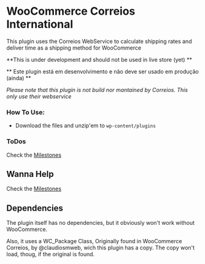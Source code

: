 # WooCommerce Correios International

This plugin uses the Correios WebService to calculate shipping rates and deliver time
as a shipping method for WooCommerce

**This is under development and should not be used in live store (yet) **

** Este plugin está em desenvolvimento e não deve ser usado em produção (ainda) **

*Please note that this plugin is not build nor mantained by Correios. This only use their webservice*


### How To Use:

- Download the files and unzip'em to `wp-content/plugins`

### ToDos

Check the [Milestones](https://github.com/RcDevLabs/WooCommerce-Correios-International/milestones)

## Wanna Help

Check the [Milestones](https://github.com/RcDevLabs/WooCommerce-Correios-International/milestones)

## Dependencies

The plugin itself has no dependencies, but it obviously won't work without WooCommerce.

Also, it uses a WC_Package Class, Originally found in WooCommerce Correios, by @claudiosmweb,
wich this plugin has a copy. The copy won't load, thoug, if the original is found.